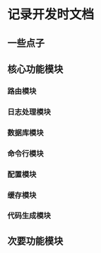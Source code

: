 # 记录开发时文档

## 一些点子

## 核心功能模块

### 路由模块

### 日志处理模块

### 数据库模块

### 命令行模块

### 配置模块

### 缓存模块

### 代码生成模块

## 次要功能模块
